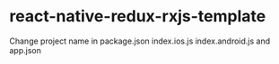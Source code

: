 # react-native-redux-rxjs-template
Change project name in package.json index.ios.js index.android.js and app.json
